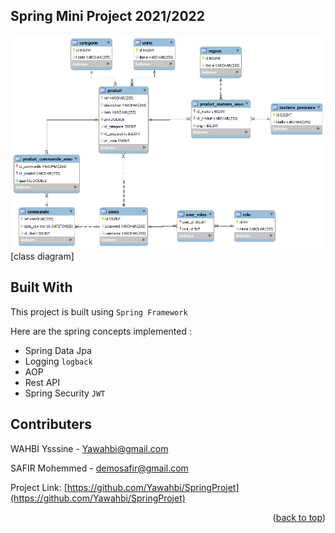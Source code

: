 <div id="top"></div>

<!-- ABOUT THE PROJECT -->
## Spring Mini Project 2021/2022

<img src="./Class_Diag.png">
[class diagram]

## Built With


This project is built using `Spring Framework`

Here are the spring concepts implemented :

* Spring Data Jpa
* Logging `logback`
* AOP
* Rest API
* Spring Security `JWT`



<!-- Contributers -->
## Contributers

WAHBI Ysssine  - Yawahbi@gmail.com

SAFIR Mohemmed - demosafir@gmail.com

Project Link: [https://github.com/Yawahbi/SpringProjet](https://github.com/Yawahbi/SpringProjet)

<p align="right">(<a href="#top">back to top</a>)</p>



